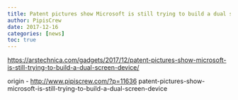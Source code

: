 ```yaml
---
title: Patent pictures show Microsoft is still trying to build a dual screen device
author: PipisCrew
date: 2017-12-16
categories: [news]
toc: true
---
```


https://arstechnica.com/gadgets/2017/12/patent-pictures-show-microsoft-is-still-trying-to-build-a-dual-screen-device/

origin - http://www.pipiscrew.com/?p=11636 patent-pictures-show-microsoft-is-still-trying-to-build-a-dual-screen-device